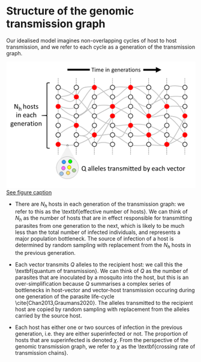 # Structure of the genomic transmission graph

Our idealised model imagines non-overlapping cycles of host to host transmission, and we refer to each cycle as a generation of the transmission graph. 

![idealised-tg](idealised-tg.png)
[See figure caption](idealised-tg.md)

- There are $N_h$ hosts in each generation of the transmission graph: we refer to this as the \textbf{effective number of hosts}.  We can think of $N_h$ as the number of hosts that are in effect responsible for transmitting parasites from one generation to the next, which is likely to be much less than the total number of infected individuals, and represents a major population bottleneck.  The source of infection of a host is determined by random sampling with replacement from the $N_h$ hosts in the previous generation.

- Each vector transmits $Q$ alleles to the recipient host: we call this the \textbf{quantum of transmission}.  We can think of $Q$ as the number of parasites that are inoculated by a mosquito into the host, but this is an over-simplification because $Q$ summarises a complex series of bottlenecks in host-vector and vector-host transmission occuring during one generation of the parasite life-cycle \cite{Chan2013,Graumans2020}.  The alleles transmitted to the recipient host are copied by random sampling with replacement from the alleles carried by the source host.

- Each host has either one or two sources of infection in the previous generation, i.e. they are either superinfected or not.  The proportion of hosts that are superinfected is denoted $\chi$.  From the perspective of the genomic transmission graph, we refer to $\chi$ as the \textbf{crossing rate of transmission chains}. 
